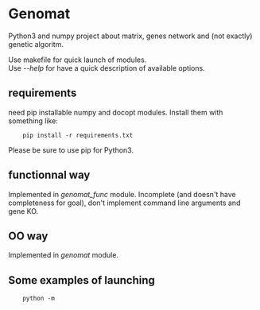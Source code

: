 # Genomat
Python3 and numpy project about matrix, genes network and (not exactly) genetic algoritm.  

Use makefile for quick launch of modules.  
Use *--help* for have a quick description of available options.  

## requirements
need pip installable numpy and docopt modules.
Install them with something like:

        pip install -r requirements.txt

Please be sure to use pip for Python3.


## functionnal way
Implemented in *genomat\_func* module.
Incomplete (and doesn't have completeness for goal), 
don't implement command line arguments and gene KO.


## OO way
Implemented in *genomat* module.


## Some examples of launching

        python -m 

